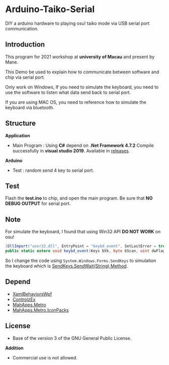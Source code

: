 # Arduino-Taiko-Serial
DIY a arduino hardware to playing osu! taiko mode via USB serial port communication.

## Introduction

This program for 2021 workshop at **university of Macau** and present by Mane.

This Demo be used to explain how to communicate between software and chip via serial port.

Only work on Windows, If you need to simulate the keyboard, you need to use the software to listen what data send back to serial port.

If you are using MAC OS, you need to reference how to simulate the keyboard via bluetooth.

## Structure

**Application**

- Main Program : Using **C#** depend on **.Net Framework 4.7.2** Compile successfully in **visual studio 2019**. Available in [releases](https://github.com/Mane-Network-Team/Arduino-Taiko-Serial/releases).

**Arduino**

- Test : random send 4 key to serial port.

## Test

Flash the **test.ino** to chip, and open the main program. Be sure that **NO DEBUG OUTPUT** for serial port.

## Note

For simulate the keyboard, I found that using Win32 API **DO NOT WORK** on osu!

```C#
[DllImport("user32.dll", EntryPoint = "keybd_event", SetLastError = true)]
public static extern void keybd_event(Keys bVk, byte bScan, uint dwFlags, uint dwExtraInfo);
```

So I change the code using `System.Windows.Forms.SendKeys` to simulation the keyboard which is [SendKeys.SendWait(String) Method](https://docs.microsoft.com/en-us/dotnet/api/system.windows.forms.sendkeys.sendwait?view=netframework-4.7.2). 

## Depend

- [XamlBehaviorsWpf](https://github.com/microsoft/XamlBehaviorsWpf)
- [ControlzEx](https://github.com/ControlzEx/ControlzEx)
- [MahApps.Metro](https://github.com/MahApps/MahApps.Metro)
- [MahApps.Metro.IconPacks](https://github.com/MahApps/MahApps.Metro.IconPacks)

## License

- Base of the version 3 of the GNU General Public License.

**Addition**

- Commercial use is not allowed.